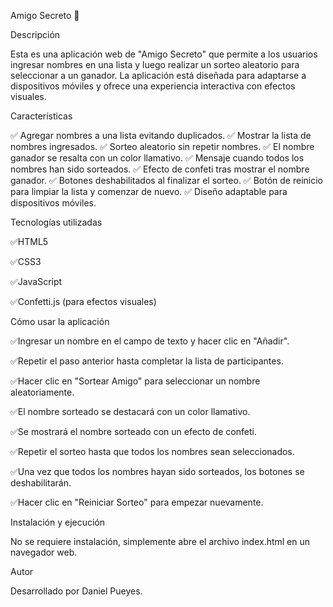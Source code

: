 Amigo Secreto 🎁

Descripción

Esta es una aplicación web de "Amigo Secreto" que permite a los usuarios ingresar nombres en una lista y luego realizar un sorteo aleatorio para seleccionar a un ganador. La aplicación está diseñada para adaptarse a dispositivos móviles y ofrece una experiencia interactiva con efectos visuales.

Características

✅ Agregar nombres a una lista evitando duplicados.
✅ Mostrar la lista de nombres ingresados.
✅ Sorteo aleatorio sin repetir nombres.
✅ El nombre ganador se resalta con un color llamativo.
✅ Mensaje cuando todos los nombres han sido sorteados.
✅ Efecto de confeti tras mostrar el nombre ganador.
✅ Botones deshabilitados al finalizar el sorteo.
✅ Botón de reinicio para limpiar la lista y comenzar de nuevo.
✅ Diseño adaptable para dispositivos móviles.

Tecnologías utilizadas

✅HTML5

✅CSS3

✅JavaScript

✅Confetti.js (para efectos visuales)

Cómo usar la aplicación

✅Ingresar un nombre en el campo de texto y hacer clic en "Añadir".

✅Repetir el paso anterior hasta completar la lista de participantes.

✅Hacer clic en "Sortear Amigo" para seleccionar un nombre aleatoriamente.

✅El nombre sorteado se destacará con un color llamativo.

✅Se mostrará el nombre sorteado con un efecto de confeti.

✅Repetir el sorteo hasta que todos los nombres sean seleccionados.

✅Una vez que todos los nombres hayan sido sorteados, los botones se deshabilitarán.

✅Hacer clic en "Reiniciar Sorteo" para empezar nuevamente.

Instalación y ejecución

No se requiere instalación, simplemente abre el archivo index.html en un navegador web.

Autor

Desarrollado por Daniel Pueyes.


